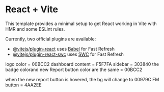 # React + Vite

This template provides a minimal setup to get React working in Vite with HMR and some ESLint rules.

Currently, two official plugins are available:

- [@vitejs/plugin-react](https://github.com/vitejs/vite-plugin-react/blob/main/packages/plugin-react/README.md) uses [Babel](https://babeljs.io/) for Fast Refresh
- [@vitejs/plugin-react-swc](https://github.com/vitejs/vite-plugin-react-swc) uses [SWC](https://swc.rs/) for Fast Refresh

logo color = 00BCC2
dashboard content = F5F7FA
sidebar = 303840
the badge colorand new Report button color are the same = 00BCC2

when the new report button is hovered, the bg will change to 00979C
FM button = 4AA2EE

<!-- md:grid-cols-[10fr_1fr] -->
<!-- md:grid-cols-[1fr_100px]  -->

<!-- xm:grid-cols-[2fr_1fr]  -->
<!-- xm:grid-cols-[1fr_380px] -->

<!-- w-full h-full   grid grid-cols-1 subsemi:grid-cols-[1fr_285px] subsemi:gap-4  semi:grid-cols-[1fr_330px] semi:gap-6 xmd:grid-cols-[1.5fr_350px] xmd:gap-8 xm:grid-cols-[1.5fr_1fr] xm:gap-10 xxd:gap:12 xx:gap-14" -->
